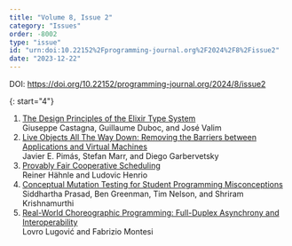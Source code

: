 ```yaml
---
title: "Volume 8, Issue 2"
category: "Issues"
order: -8002
type: "issue"
id: "urn:doi:10.22152%2Fprogramming-journal.org%2F2024%2F8%2Fissue2"
date: "2023-12-22"
---
```

DOI: <https://doi.org/10.22152/programming-journal.org/2024/8/issue2>





{: start="4"}
1. [The Design Principles of the Elixir Type System](/2024/8/4)  
Giuseppe Castagna, Guillaume Duboc, and José Valim
1. [Live Objects All The Way Down: Removing the Barriers between Applications and Virtual Machines](/2024/8/5)  
Javier E. Pimás, Stefan Marr, and Diego Garbervetsky
1. [Provably Fair Cooperative Scheduling](/2024/8/6)  
Reiner Hähnle and Ludovic Henrio
1. [Conceptual Mutation Testing for Student Programming Misconceptions](/2024/8/7)  
Siddhartha Prasad, Ben Greenman, Tim Nelson, and Shriram Krishnamurthi
1. [Real-World Choreographic Programming: Full-Duplex Asynchrony and Interoperability](/2024/8/8)  
Lovro Lugović and Fabrizio Montesi



